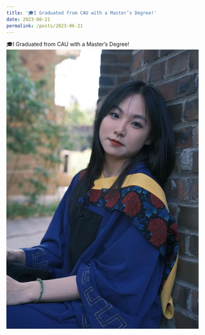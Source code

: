 ```yaml
---
title: '🎓I Graduated from CAU with a Master’s Degree!'
date: 2023-06-21
permalink: /posts/2023-06-21
---
```

🎓I Graduated from CAU with a Master’s Degree!
![Graduation](/images/cau-graduation.png)
